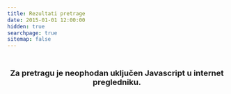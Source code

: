 ```yaml
---
title: Rezultati pretrage
date: 2015-01-01 12:00:00
hidden: true
searchpage: true
sitemap: false
---
```


<br><div style="text-align:center;font-weight:bold;font-size:18px;" id="found"><noscript>Za pretragu je neophodan uključen Javascript u internet pregledniku.</noscript></div><div id="results"></div>
